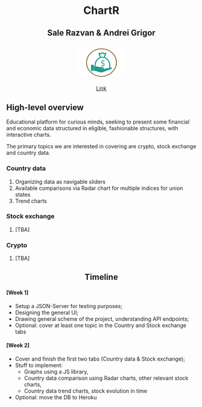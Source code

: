 <h1 align=center> ChartR </h1>
<h2 align=center> Sale Razvan & Andrei Grigor </h2>
<h2 align=center><img src="imagini/homeWallpaper.png" height="75" width="125"></h2>

<p align=center><a href="https://salerazvan.github.io/home">Link</a></p>

## High-level overview ##
Educational platform for curious minds, seeking to present some financial and economic data structured in eligible, fashionable structures, with interactive charts.

The primary topics we are interested in covering are crypto, stock exchange and country data. 

  ### Country data ###
  1) Organizing data as navigable sliders
  2) Available comparisons via Radar chart for multiple indices for union states
  3) Trend charts
  
  ### Stock exchange ###
  1) [TBA]

  ### Crypto ###
  1) [TBA]

<h2 align=center> Timeline </h2>

  #### [Week 1] ####
  - Setup a JSON-Server for testing purposes;
  - Designing the general UI;
  - Drawing general scheme of the project, understanding API endpoints;
  - Optional: cover at least one topic in the Country and Stock exchange tabs

  #### [Week 2] ####
  - Cover and finish the first two tabs (Country data & Stock exchange);
  - Stuff to implement: 
    - Graphs using a JS library,
    - Country data comparison using Radar charts, other relevant stock charts,
    - Country data trend charts, stock evolution in time
  - Optional: move the DB to Heroku
